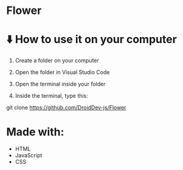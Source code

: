 # Flower

# ⬇️ How to use it on your computer

1. Create a folder on your computer

2. Open the folder in Visual Studio Code

3. Open the terminal inside your folder

4. Inside the terminal, type this:

git clone https://github.com/DroidDev-js/Flower

# Made with:

- HTML
- JavaScript
- CSS
